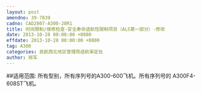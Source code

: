 ```yaml
---
layout: post
amendno: 39-7839
cadno: CAD2007-A300-20R1
title: 时间限制/维修检查-安全寿命适航性限制项目（ALS第一部分）-修改
date: 2013-10-28 00:00:00 +0800
effdate: 2013-10-28 00:00:00 +0800
tag: A300
categories: 民航西北地区管理局适航审定处
author: 邢军
---
```


##适用范围:
所有型别，所有序列号的A300-600飞机。所有序列号的 A300F4-608ST飞机。

